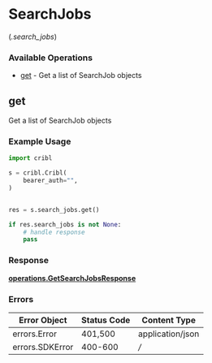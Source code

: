 # SearchJobs
(*.search_jobs*)

### Available Operations

* [get](#get) - Get a list of SearchJob objects

## get

Get a list of SearchJob objects

### Example Usage

```python
import cribl

s = cribl.Cribl(
    bearer_auth="",
)


res = s.search_jobs.get()

if res.search_jobs is not None:
    # handle response
    pass
```


### Response

**[operations.GetSearchJobsResponse](../../models/operations/getsearchjobsresponse.md)**
### Errors

| Error Object     | Status Code      | Content Type     |
| ---------------- | ---------------- | ---------------- |
| errors.Error     | 401,500          | application/json |
| errors.SDKError  | 400-600          | */*              |
